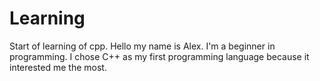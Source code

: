 # Learning
Start of learning of cpp.
Hello my name is Alex.
I'm a beginner in programming.
I chose C++ as my first programming language because it interested me the most.
